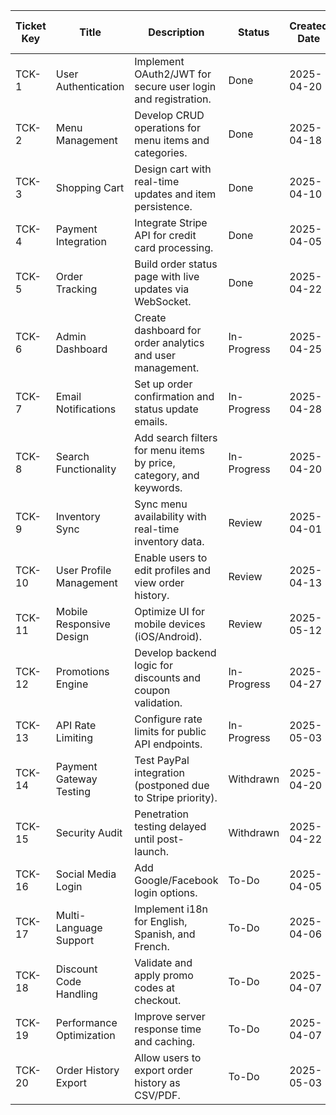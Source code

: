 | Ticket Key | Title                    | Description                                                         | Status      | Created Date | Update Date | Complete Date | Days Taken to Complete |
| ---------- | ------------------------ | ------------------------------------------------------------------- | ----------- | ------------ | ----------- | ------------- | ---------------------- |
| TCK-1      | User Authentication      | Implement OAuth2/JWT for secure user login and registration.        | Done        | 2025-04-20   | 2025-04-27  | 2025-04-27    | 11                     |
| TCK-2      | Menu Management          | Develop CRUD operations for menu items and categories.              | Done        | 2025-04-18   | 2025-04-28  | 2025-04-28    | 10                     |
| TCK-3      | Shopping Cart            | Design cart with real-time updates and item persistence.            | Done        | 2025-04-10   | 2025-04-25  | 2025-04-25    | 15                     |
| TCK-4      | Payment Integration      | Integrate Stripe API for credit card processing.                    | Done        | 2025-04-05   | 2025-04-20  | 2025-04-20    | 15                     |
| TCK-5      | Order Tracking           | Build order status page with live updates via WebSocket.            | Done        | 2025-04-22   | 2025-05-03  | 2025-05-03    | 11                     |
| TCK-6      | Admin Dashboard          | Create dashboard for order analytics and user management.           | In-Progress | 2025-04-25   | 2025-04-26  | -             | -                      |
| TCK-7      | Email Notifications      | Set up order confirmation and status update emails.                 | In-Progress | 2025-04-28   | 2025-05-07  | -             | -                      |
| TCK-8      | Search Functionality     | Add search filters for menu items by price, category, and keywords. | In-Progress | 2025-04-20   | 2025-04-28  | -             | -                      |
| TCK-9      | Inventory Sync           | Sync menu availability with real-time inventory data.               | Review      | 2025-04-01   | 2025-05-04  | -             | -                      |
| TCK-10     | User Profile Management  | Enable users to edit profiles and view order history.               | Review      | 2025-04-13   | 2025-04-25  | -             | -                      |
| TCK-11     | Mobile Responsive Design | Optimize UI for mobile devices (iOS/Android).                       | Review      | 2025-05-12   | 2025-04-27  | -             | -                      |
| TCK-12     | Promotions Engine        | Develop backend logic for discounts and coupon validation.          | In-Progress | 2025-04-27   | 2025-05-05  | -             | -                      |
| TCK-13     | API Rate Limiting        | Configure rate limits for public API endpoints.                     | In-Progress | 2025-05-03   | 2025-05-07  | -             | -                      |
| TCK-14     | Payment Gateway Testing  | Test PayPal integration (postponed due to Stripe priority).         | Withdrawn   | 2025-04-20   | 2025-05-02  | -             | -                      |
| TCK-15     | Security Audit           | Penetration testing delayed until post-launch.                      | Withdrawn   | 2025-04-22   | 2025-04-24  | -             | -                      |
| TCK-16     | Social Media Login       | Add Google/Facebook login options.                                  | To-Do       | 2025-04-05   | 2025-04-05  | -             | -                      |
| TCK-17     | Multi-Language Support   | Implement i18n for English, Spanish, and French.                    | To-Do       | 2025-04-06   | 2025-04-06  | -             | -                      |
| TCK-18     | Discount Code Handling   | Validate and apply promo codes at checkout.                         | To-Do       | 2025-04-07   | 2025-04-07  | -             | -                      |
| TCK-19     | Performance Optimization | Improve server response time and caching.                           | To-Do       | 2025-04-07   | 2025-04-07  | -             | -                      |
| TCK-20     | Order History Export     | Allow users to export order history as CSV/PDF.                     | To-Do       | 2025-05-03   | 2025-05-03  | -             | -                      |